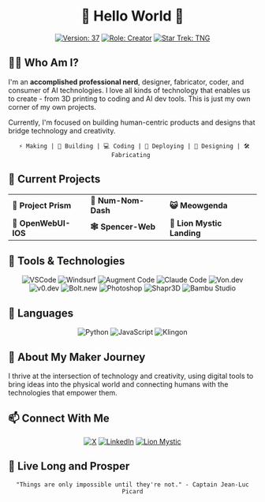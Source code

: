 # <div align="center">👋 Hello World 👋</div>

<div align="center">

[![Version: 37](https://img.shields.io/badge/Version-37-blue?style=for-the-badge)](https://github.com/spenceriam)
[![Role: Creator](https://img.shields.io/badge/Role-Creator-orange?style=for-the-badge)](https://github.com/spenceriam)
[![Star Trek: TNG](https://img.shields.io/badge/Star%20Trek-TNG-red?style=for-the-badge)](https://github.com/spenceriam)

</div>

## 🧙‍♂️ Who Am I?

I'm an **accomplished professional nerd**, designer, fabricator, coder, and consumer of AI technologies. I love all kinds of technology that enables us to create - from 3D printing to coding and AI dev tools. This is just my own corner of my own projects.

Currently, I'm focused on building human-centric products and designs that bridge technology and creativity.

<div align="center">
  
```
 ⚡ Making | 🔧 Building | 💻 Coding | 🤖 Deploying | 🎨 Designing | 🛠️ Fabricating 
```

</div>

## 🚀 Current Projects

<table>
  <tr>
    <td><b>🌈 Project Prism</b></td>
    <td><b>🍔 Num-Nom-Dash</b></td>
    <td><b>😺 Meowgenda</b></td>
  </tr>
  <tr>
    <td><b>📱 OpenWebUI-IOS</b></td>
    <td><b>🕸️ Spencer-Web</b></td>
    <td><b>🦁 Lion Mystic Landing</b></td>
  </tr>
</table>

## 🔧 Tools & Technologies

<div align="center">

![VSCode](https://img.shields.io/badge/VSCode-007ACC?style=for-the-badge&logo=visual-studio-code&logoColor=white)
![Windsurf](https://img.shields.io/badge/Windsurf-2B9EBC?style=for-the-badge)
![Augment Code](https://img.shields.io/badge/Augment%20Code-6610f2?style=for-the-badge)
![Claude Code](https://img.shields.io/badge/Claude%20Code-3D4599?style=for-the-badge)
![Von.dev](https://img.shields.io/badge/Von.dev-000000?style=for-the-badge)
![v0.dev](https://img.shields.io/badge/v0.dev-FF5733?style=for-the-badge)
![Bolt.new](https://img.shields.io/badge/Bolt.new-FFA500?style=for-the-badge)
![Photoshop](https://img.shields.io/badge/Photoshop-31A8FF?style=for-the-badge&logo=adobe-photoshop&logoColor=white)
![Shapr3D](https://img.shields.io/badge/Shapr3D-FF0000?style=for-the-badge)
![Bambu Studio](https://img.shields.io/badge/Bambu%20Studio-88CE02?style=for-the-badge)

</div>

## 💬 Languages

<div align="center">

![Python](https://img.shields.io/badge/Python-3776AB?style=for-the-badge&logo=python&logoColor=white)
![JavaScript](https://img.shields.io/badge/JavaScript-F7DF1E?style=for-the-badge&logo=javascript&logoColor=black)
![Klingon](https://img.shields.io/badge/Klingon-BA0C2F?style=for-the-badge)

</div>

## 🔮 About My Maker Journey

I thrive at the intersection of technology and creativity, using digital tools to bring ideas into the physical world and connecting humans with the technologies that empower them.

## 📫 Connect With Me

<div align="center">

[![X](https://img.shields.io/badge/X-black?style=for-the-badge&logo=x&logoColor=white)](https://x.com/spencer_i_am)
[![LinkedIn](https://img.shields.io/badge/LinkedIn-0077B5?style=for-the-badge&logo=linkedin&logoColor=white)](https://www.linkedin.com/in/spencerfrancisco/)
[![Lion Mystic](https://img.shields.io/badge/Lion%20Mystic-FFA500?style=for-the-badge)](https://lionmystic.com/)

</div>

## 🖖 Live Long and Prosper

<div align="center">

```
"Things are only impossible until they're not." - Captain Jean-Luc Picard
```

<!--
**spenceriam/spenceriam** is a ✨ special ✨ repository because its `README.md` appears on your GitHub profile.
-->

</div>
